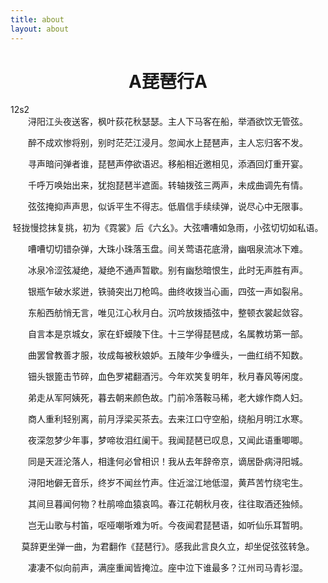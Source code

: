```yaml
---
title: about
layout: about
---
```








<center><h1>A琵琶行A</h1></center>
12s2
<center>
浔阳江头夜送客，枫叶荻花秋瑟瑟。主人下马客在船，举酒欲饮无管弦。

醉不成欢惨将别，别时茫茫江浸月。忽闻水上琵琶声，主人忘归客不发。

寻声暗问弹者谁，琵琶声停欲语迟。移船相近邀相见，添酒回灯重开宴。

千呼万唤始出来，犹抱琵琶半遮面。转轴拨弦三两声，未成曲调先有情。

弦弦掩抑声声思，似诉平生不得志。低眉信手续续弹，说尽心中无限事。

轻拢慢捻抹复挑，初为《霓裳》后《六幺》。大弦嘈嘈如急雨，小弦切切如私语。

嘈嘈切切错杂弹，大珠小珠落玉盘。间关莺语花底滑，幽咽泉流冰下难。

冰泉冷涩弦凝绝，凝绝不通声暂歇。别有幽愁暗恨生，此时无声胜有声。

银瓶乍破水浆迸，铁骑突出刀枪鸣。曲终收拨当心画，四弦一声如裂帛。

东船西舫悄无言，唯见江心秋月白。沉吟放拨插弦中，整顿衣裳起敛容。

自言本是京城女，家在虾蟆陵下住。十三学得琵琶成，名属教坊第一部。

曲罢曾教善才服，妆成每被秋娘妒。五陵年少争缠头，一曲红绡不知数。

钿头银篦击节碎，血色罗裙翻酒污。今年欢笑复明年，秋月春风等闲度。

弟走从军阿姨死，暮去朝来颜色故。门前冷落鞍马稀，老大嫁作商人妇。

商人重利轻别离，前月浮梁买茶去。去来江口守空船，绕船月明江水寒。

夜深忽梦少年事，梦啼妆泪红阑干。我闻琵琶已叹息，又闻此语重唧唧。

同是天涯沦落人，相逢何必曾相识！我从去年辞帝京，谪居卧病浔阳城。

浔阳地僻无音乐，终岁不闻丝竹声。住近湓江地低湿，黄芦苦竹绕宅生。

其间旦暮闻何物？杜鹃啼血猿哀鸣。春江花朝秋月夜，往往取酒还独倾。

岂无山歌与村笛，呕哑嘲哳难为听。今夜闻君琵琶语，如听仙乐耳暂明。

莫辞更坐弹一曲，为君翻作《琵琶行》。感我此言良久立，却坐促弦弦转急。

凄凄不似向前声，满座重闻皆掩泣。座中泣下谁最多？江州司马青衫湿。
</center>















